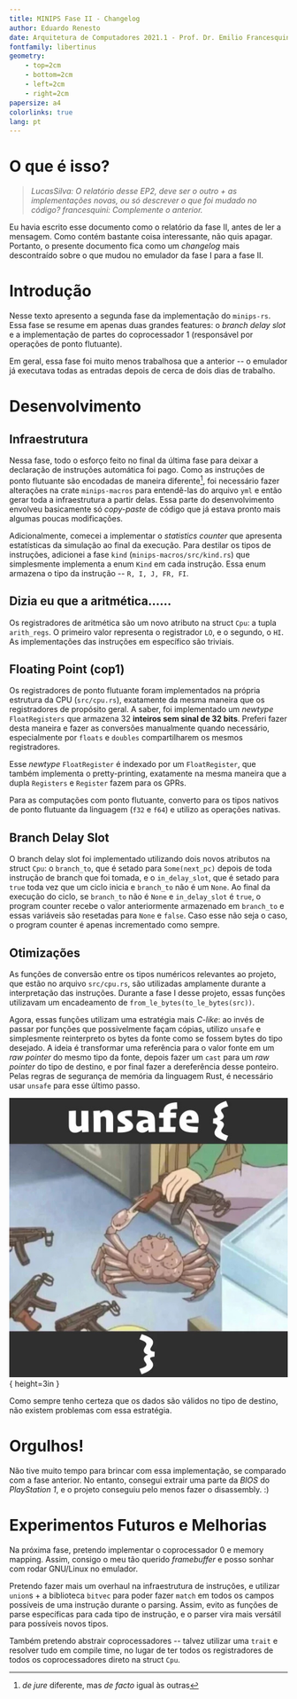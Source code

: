 ```yaml
---
title: MINIPS Fase II - Changelog
author: Eduardo Renesto
date: Arquitetura de Computadores 2021.1 - Prof. Dr. Emilio Francesquini
fontfamily: libertinus
geometry:
    - top=2cm
    - bottom=2cm
    - left=2cm
    - right=2cm
papersize: a4
colorlinks: true
lang: pt
---
```


# O que é isso?

> *LucasSilva: O relatório desse EP2, deve ser o outro + as implementações novas, ou só descrever o que foi mudado no código?*
> *francesquini: Complemente o anterior.*

Eu havia escrito esse documento como o relatório da fase II, antes de ler a
mensagem. Como contém bastante coisa interessante, não quis apagar. Portanto,
o presente documento fica como um *changelog* mais descontraído sobre o que
mudou no emulador da fase I para a fase II.

# Introdução

Nesse texto apresento a segunda fase da implementação do `minips-rs`. Essa
fase se resume em apenas duas grandes features: o *branch delay slot* e a
implementação de partes do coprocessador 1 (responsável por operações de ponto
flutuante).

Em geral, essa fase foi muito menos trabalhosa que a anterior -- o emulador já
executava todas as entradas depois de cerca de dois dias de trabalho.

# Desenvolvimento

## Infraestrutura

Nessa fase, todo o esforço feito no final da última fase para deixar a
declaração de instruções automática foi pago. Como as instruções de ponto
flutuante são encodadas de maneira diferente[^1], foi necessário fazer
alterações na crate `minips-macros` para entendê-las do arquivo `yml` e então
gerar toda a infraestrutura a partir delas. Essa parte do desenvolvimento
envolveu basicamente só *copy-paste* de código que já estava pronto mais
algumas poucas modificações. 

[^1]: *de jure* diferente, mas *de facto* igual às outras

Adicionalmente, comecei a implementar o *statistics counter* que apresenta
estatísticas da simulação ao final da execução. Para destilar os tipos de
instruções, adicionei a fase `kind` (`minips-macros/src/kind.rs`) que
simplesmente implementa a enum `Kind` em cada instrução. Essa enum armazena o
tipo da instrução -- `R, I, J, FR, FI`.

## Dizia eu que a aritmética......

Os registradores de aritmética são um novo atributo na struct `Cpu`: a tupla
`arith_regs`. O primeiro valor representa o registrador `LO`, e o segundo, o
`HI`. As implementações das instruções em específico são triviais.

## Floating Point (cop1)

Os registradores de ponto flutuante foram implementados na própria estrutura
da CPU (`src/cpu.rs`), exatamente da mesma maneira que os registradores de
propósito geral. A saber, foi implementado um *newtype* `FloatRegisters` que
armazena 32 **inteiros sem sinal de 32 bits**. Preferi fazer desta maneira e
fazer as conversões manualmente quando necessário, especialmente por `floats`
e `doubles` compartilharem os mesmos registradores.

Esse *newtype* `FloatRegister` é indexado por um `FloatRegister`, que também
implementa o pretty-printing, exatamente na mesma maneira que a dupla
`Registers` e `Register` fazem para os GPRs.

Para as computações com ponto flutuante, converto para os tipos nativos de
ponto flutuante da linguagem (`f32` e `f64`) e utilizo as operações nativas.

## Branch Delay Slot

O branch delay slot foi implementado utilizando dois novos atributos na struct
`Cpu`: o `branch_to`, que é setado para `Some(next_pc)` depois de toda
instrução de branch que foi tomada, e o `in_delay_slot`, que é setado para
`true` toda vez que um ciclo inicia e `branch_to` não é um `None`. Ao final da
execução do ciclo, se `branch_to` não é `None` e `in_delay_slot` é `true`, o
program counter recebe o valor anteriormente armazenado em `branch_to` e essas
variáveis são resetadas para `None` e `false`. Caso esse não seja o caso, o
program counter é apenas incrementado como sempre.

## Otimizações

As funções de conversão entre os tipos numéricos relevantes ao projeto, que
estão no arquivo `src/cpu.rs`, são utilizadas amplamente durante a
interpretação das instruções. Durante a fase I desse projeto, essas funções
utilizavam um encadeamento de `from_le_bytes(to_le_bytes(src))`. 

Agora, essas funções utilizam uma estratégia mais *C-like*: ao invés de passar
por funções que possivelmente façam cópias, utilizo `unsafe` e simplesmente
reinterpreto os bytes da fonte como se fossem bytes do tipo desejado. A ideia
é transformar uma referência para o valor fonte em um *raw pointer* do mesmo
tipo da fonte, depois fazer um `cast` para um *raw pointer* do tipo de
destino, e por final fazer a dereferência desse ponteiro. Pelas regras de
segurança de memória da linguagem Rust, é necessário usar `unsafe` para esse
último passo.

![Ilustração fiel do processo de otimização.](fig/unsafe.jpg){ height=3in }

Como sempre tenho certeza que os dados são válidos no tipo de destino, não
existem problemas com essa estratégia.

# Orgulhos!

Não tive muito tempo para brincar com essa implementação, se comparado com a
fase anterior. No entanto, consegui extrair uma parte da *BIOS* do
*PlayStation 1*, e o projeto conseguiu pelo menos fazer o disassembly. :)

# Experimentos Futuros e Melhorias

Na próxima fase, pretendo implementar o coprocessador 0 e memory mapping.
Assim, consigo o meu tão querido *framebuffer* e posso sonhar com rodar
GNU/Linux no emulador.

Pretendo fazer mais um overhaul na infraestrutura de instruções, e utilizar
`union`s + a biblioteca `bitvec` para poder fazer `match` em todos os campos
possíveis de uma instrução durante o parsing. Assim, evito as funções de parse
específicas para cada tipo de instrução, e o parser vira mais versátil para
possíveis novos tipos.

Também pretendo abstrair coprocessadores -- talvez utilizar uma `trait` e
resolver tudo em compile time, no lugar de ter todos os registradores de todos
os coprocessadores direto na struct `Cpu`.
